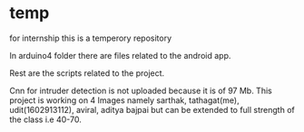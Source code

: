 # temp
for internship this is a temperory repository


In arduino4 folder there are files related to the android app.

Rest are the scripts related to the project.

Cnn for intruder detection is not uploaded because it is of 97 Mb.
This project is working on 4 Images namely sarthak, tathagat(me), udit(1602913112), aviral, aditya bajpai but can be extended to full strength of the class i.e 40-70. 
